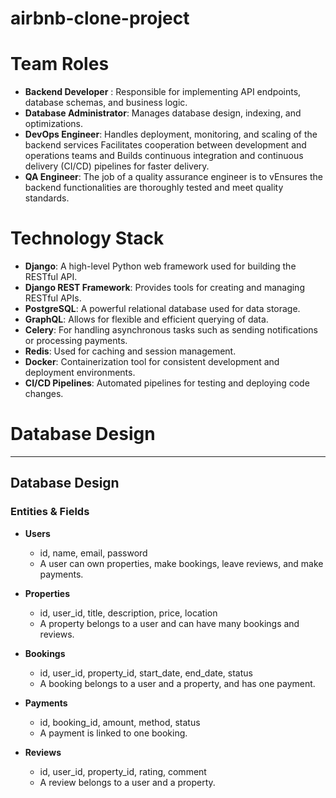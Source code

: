 # airbnb-clone-project

# Team Roles
* **Backend Developer** : Responsible for implementing API endpoints, database schemas, and business logic.
* **Database Administrator**: Manages database design, indexing, and optimizations.
* **DevOps Engineer**: Handles deployment, monitoring, and scaling of the backend services Facilitates cooperation between development and operations teams and Builds continuous integration and continuous delivery (CI/CD) pipelines for faster delivery.
* **QA Engineer**: The job of a quality assurance engineer is to vEnsures the backend functionalities are thoroughly tested and meet quality standards.

# Technology Stack 
* **Django**: A high-level Python web framework used for building the RESTful API.
* **Django REST Framework**: Provides tools for creating and managing RESTful APIs.
* **PostgreSQL**: A powerful relational database used for data storage.
* **GraphQL**: Allows for flexible and efficient querying of data.
* **Celery**: For handling asynchronous tasks such as sending notifications or processing payments.
* **Redis**: Used for caching and session management.
* **Docker**: Containerization tool for consistent development and deployment environments.
* **CI/CD Pipelines**: Automated pipelines for testing and deploying code changes. 

# Database Design
* ****
## Database Design

### Entities & Fields

- **Users**
  - id, name, email, password
  - A user can own properties, make bookings, leave reviews, and make payments.

- **Properties**
  - id, user_id, title, description, price, location
  - A property belongs to a user and can have many bookings and reviews.

- **Bookings**
  - id, user_id, property_id, start_date, end_date, status
  - A booking belongs to a user and a property, and has one payment.

- **Payments**
  - id, booking_id, amount, method, status
  - A payment is linked to one booking.

- **Reviews**
  - id, user_id, property_id, rating, comment
  - A review belongs to a user and a property.
